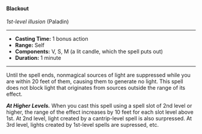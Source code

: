 #### Blackout
*1st-level illusion* (Paladin)
___
- **Casting Time:** 1 bonus action
- **Range:** Self
- **Components:** V, S, M (a lit candle, which the spell puts out)
- **Duration:** 1 minute
---
Until the spell ends, nonmagical sources of light are suppressed while you are within 20 feet of them, causing them to generate no light. This spell does not block light that originates from sources outside the range of its effect.

***At Higher Levels.*** When you cast this spell using a spell slot of 2nd level or higher, the range of the effect increases by 10 feet for each slot level above 1st. At 2nd level, light created by a cantrip-level spell is also surpressed. At 3rd level, lights created by 1st-level spells are supressed, etc.

